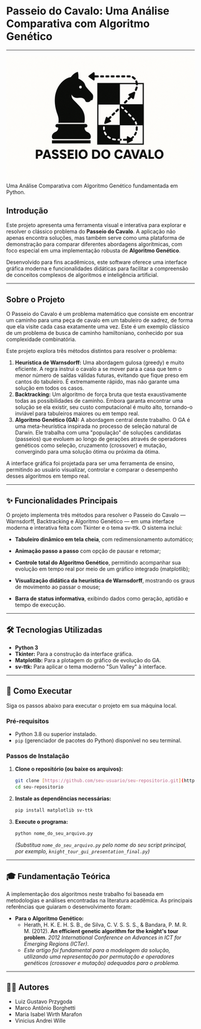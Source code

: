 # Passeio do Cavalo: Uma Análise Comparativa com Algoritmo Genético
---
![Logo do projeto](https://github.com/Luiz-Przygoda/Genetic-knight-tour/blob/main/imgs/knights%20tour%20logo.png)
Uma Análise Comparativa com Algoritmo Genético fundamentada em Python.

## Introdução

Este projeto apresenta uma ferramenta visual e interativa para explorar e resolver o clássico problema do **Passeio do Cavalo**. A aplicação não apenas encontra soluções, mas também serve como uma plataforma de demonstração para comparar diferentes abordagens algorítmicas, com foco especial em uma implementação robusta de **Algoritmo Genético**.

Desenvolvido para fins acadêmicos, este software oferece uma interface gráfica moderna e funcionalidades didáticas para facilitar a compreensão de conceitos complexos de algoritmos e inteligência artificial.

---

## Sobre o Projeto

O Passeio do Cavalo é um problema matemático que consiste em encontrar um caminho para uma peça de cavalo em um tabuleiro de xadrez, de forma que ela visite cada casa exatamente uma vez. Este é um exemplo clássico de um problema de busca de caminho hamiltoniano, conhecido por sua complexidade combinatória.

Este projeto explora três métodos distintos para resolver o problema:

1.  **Heurística de Warnsdorff:** Uma abordagem gulosa (greedy) e muito eficiente. A regra instrui o cavalo a se mover para a casa que tem o menor número de saídas válidas futuras, evitando que fique preso em cantos do tabuleiro. É extremamente rápido, mas não garante uma solução em todos os casos.
2.  **Backtracking:** Um algoritmo de força bruta que testa exaustivamente todas as possibilidades de caminho. Embora garanta encontrar uma solução se ela existir, seu custo computacional é muito alto, tornando-o inviável para tabuleiros maiores ou em tempo real.
3.  **Algoritmo Genético (GA):** A abordagem central deste trabalho. O GA é uma meta-heurística inspirada no processo de seleção natural de Darwin. Ele trabalha com uma "população" de soluções candidatas (passeios) que evoluem ao longo de gerações através de operadores genéticos como seleção, cruzamento (crossover) e mutação, convergindo para uma solução ótima ou próxima da ótima.

A interface gráfica foi projetada para ser uma ferramenta de ensino, permitindo ao usuário visualizar, controlar e comparar o desempenho desses algoritmos em tempo real.

---

## ✨ Funcionalidades Principais

O projeto implementa três métodos para resolver o Passeio do Cavalo — Warnsdorff, Backtracking e Algoritmo Genético — em uma interface moderna e interativa feita com Tkinter e o tema sv-ttk.
O sistema inclui:

* **Tabuleiro dinâmico em tela cheia**, com redimensionamento automático;

* **Animação passo a passo** com opção de pausar e retomar;

* **Controle total do Algoritmo Genético**, permitindo acompanhar sua evolução em tempo real por meio de um gráfico integrado (matplotlib);

* **Visualização didática da heurística de Warnsdorff**, mostrando os graus de movimento ao passar o mouse;

* **Barra de status informativa**, exibindo dados como geração, aptidão e tempo de execução.
  
---

## 🛠️ Tecnologias Utilizadas

* **Python 3**
* **Tkinter:** Para a construção da interface gráfica.
* **Matplotlib:** Para a plotagem do gráfico de evolução do GA.
* **sv-ttk:** Para aplicar o tema moderno "Sun Valley" à interface.

---

## 🚀 Como Executar

Siga os passos abaixo para executar o projeto em sua máquina local.

### Pré-requisitos

* Python 3.8 ou superior instalado.
* `pip` (gerenciador de pacotes do Python) disponível no seu terminal.

### Passos de Instalação

1.  **Clone o repositório (ou baixe os arquivos):**
    ```bash
    git clone [https://github.com/seu-usuario/seu-repositorio.git](https://github.com/seu-usuario/seu-repositorio.git)
    cd seu-repositorio
    ```

2.  **Instale as dependências necessárias:**
    ```bash
    pip install matplotlib sv-ttk
    ```

3.  **Execute o programa:**
    ```bash
    python nome_do_seu_arquivo.py
    ```
    *(Substitua `nome_do_seu_arquivo.py` pelo nome do seu script principal, por exemplo, `knight_tour_gui_presentation_final.py`)*

---

## 🎓 Fundamentação Teórica

A implementação dos algoritmos neste trabalho foi baseada em metodologias e análises encontradas na literatura acadêmica. As principais referências que guiaram o desenvolvimento foram:

* **Para o Algoritmo Genético:**
    * Herath, H. K. E. H. S. B., de Silva, C. V. S. S. S., & Bandara, P. M. R. M. (2012). **An efficient genetic algorithm for the knight's tour problem**. *2012 International Conference on Advances in ICT for Emerging Regions (ICTer)*.
    * *Este artigo foi fundamental para a modelagem da solução, utilizando uma representação por permutação e operadores genéticos (crossover e mutação) adequados para o problema.*

---

## 👨‍💻 Autores

* Luiz Gustavo Przygoda
* Marco Antônio Borghetti
* Maria Isabel Wirth Marafon
* Vinicius Andrei Wille
